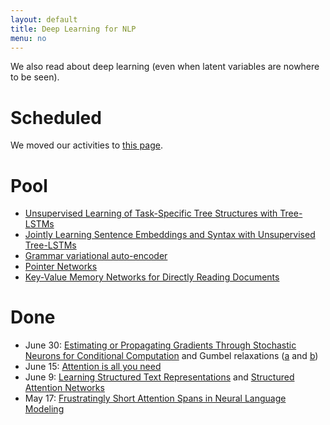 ```yaml
---
layout: default
title: Deep Learning for NLP
menu: no
---
```


We also read about deep learning (even when latent variables are nowhere to be seen).

# Scheduled

We moved our activities to [this page](https://cl-illc.github.io/content/dl).

# Pool

* [Unsupervised Learning of Task-Specific Tree Structures with Tree-LSTMs](https://arxiv.org/pdf/1707.02786.pdf)
* [Jointly Learning Sentence Embeddings and Syntax with Unsupervised Tree-LSTMs](https://arxiv.org/pdf/1705.09189.pdf)
* [Grammar variational auto-encoder](https://arxiv.org/abs/1703.01925)
* [Pointer Networks](https://arxiv.org/pdf/1506.03134.pdf)
* [Key-Value Memory Networks for Directly Reading Documents](https://arxiv.org/pdf/1606.03126.pdf)

# Done

* June 30: [Estimating or Propagating Gradients Through Stochastic Neurons for Conditional Computation](https://arxiv.org/pdf/1308.3432.pdf) and Gumbel relaxations ([a](https://arxiv.org/abs/1611.00712) and [b](https://arxiv.org/pdf/1611.01144.pdf))
* June 15: [Attention is all you need](https://arxiv.org/pdf/1706.03762.pdf)
* June 9: [Learning Structured Text Representations](https://arxiv.org/pdf/1705.09207.pdf) and [Structured Attention Networks](https://arxiv.org/pdf/1702.00887.pdf)
* May 17: [Frustratingly Short Attention Spans in Neural Language Modeling](https://arxiv.org/pdf/1702.04521.pdf)
